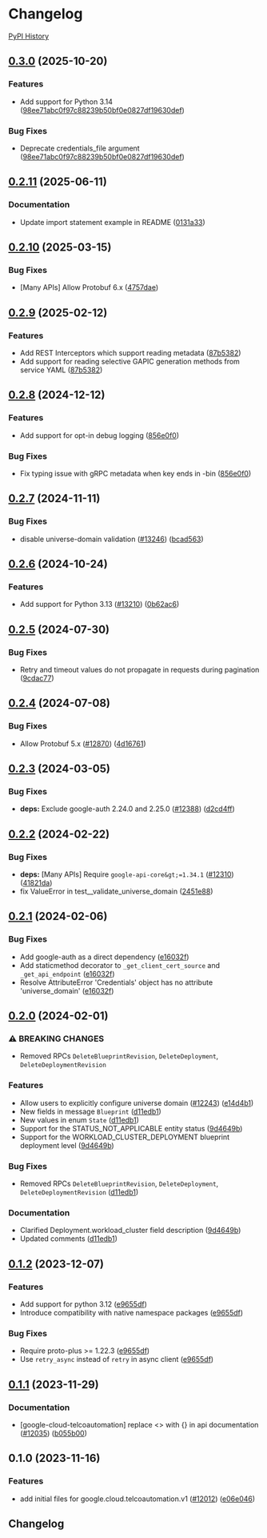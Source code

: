 # Changelog

[PyPI History][1]

[1]: https://pypi.org/project/google-cloud-telcoautomation/#history

## [0.3.0](https://github.com/googleapis/google-cloud-python/compare/google-cloud-telcoautomation-v0.2.11...google-cloud-telcoautomation-v0.3.0) (2025-10-20)


### Features

* Add support for Python 3.14  ([98ee71abc0f97c88239b50bf0e0827df19630def](https://github.com/googleapis/google-cloud-python/commit/98ee71abc0f97c88239b50bf0e0827df19630def))


### Bug Fixes

* Deprecate credentials_file argument  ([98ee71abc0f97c88239b50bf0e0827df19630def](https://github.com/googleapis/google-cloud-python/commit/98ee71abc0f97c88239b50bf0e0827df19630def))

## [0.2.11](https://github.com/googleapis/google-cloud-python/compare/google-cloud-telcoautomation-v0.2.10...google-cloud-telcoautomation-v0.2.11) (2025-06-11)


### Documentation

* Update import statement example in README ([0131a33](https://github.com/googleapis/google-cloud-python/commit/0131a33582f84d9be5ecb1c0ef8b56aa3d9e9cf0))

## [0.2.10](https://github.com/googleapis/google-cloud-python/compare/google-cloud-telcoautomation-v0.2.9...google-cloud-telcoautomation-v0.2.10) (2025-03-15)


### Bug Fixes

* [Many APIs] Allow Protobuf 6.x ([4757dae](https://github.com/googleapis/google-cloud-python/commit/4757daede978618382ba46f4aa91bb9cfd9b937b))

## [0.2.9](https://github.com/googleapis/google-cloud-python/compare/google-cloud-telcoautomation-v0.2.8...google-cloud-telcoautomation-v0.2.9) (2025-02-12)


### Features

* Add REST Interceptors which support reading metadata ([87b5382](https://github.com/googleapis/google-cloud-python/commit/87b5382a05b7a0c9faeabaf3e2baa6f05c88bb8e))
* Add support for reading selective GAPIC generation methods from service YAML ([87b5382](https://github.com/googleapis/google-cloud-python/commit/87b5382a05b7a0c9faeabaf3e2baa6f05c88bb8e))

## [0.2.8](https://github.com/googleapis/google-cloud-python/compare/google-cloud-telcoautomation-v0.2.7...google-cloud-telcoautomation-v0.2.8) (2024-12-12)


### Features

* Add support for opt-in debug logging ([856e0f0](https://github.com/googleapis/google-cloud-python/commit/856e0f07bd5212d60ad64be4c16ac8fafd07850b))


### Bug Fixes

* Fix typing issue with gRPC metadata when key ends in -bin ([856e0f0](https://github.com/googleapis/google-cloud-python/commit/856e0f07bd5212d60ad64be4c16ac8fafd07850b))

## [0.2.7](https://github.com/googleapis/google-cloud-python/compare/google-cloud-telcoautomation-v0.2.6...google-cloud-telcoautomation-v0.2.7) (2024-11-11)


### Bug Fixes

* disable universe-domain validation  ([#13246](https://github.com/googleapis/google-cloud-python/issues/13246)) ([bcad563](https://github.com/googleapis/google-cloud-python/commit/bcad563acea541bb51f9fbd005f18e9f32e381f0))

## [0.2.6](https://github.com/googleapis/google-cloud-python/compare/google-cloud-telcoautomation-v0.2.5...google-cloud-telcoautomation-v0.2.6) (2024-10-24)


### Features

* Add support for Python 3.13 ([#13210](https://github.com/googleapis/google-cloud-python/issues/13210)) ([0b62ac6](https://github.com/googleapis/google-cloud-python/commit/0b62ac6aa99bd3259a088097630f2bd1f06825e6))

## [0.2.5](https://github.com/googleapis/google-cloud-python/compare/google-cloud-telcoautomation-v0.2.4...google-cloud-telcoautomation-v0.2.5) (2024-07-30)


### Bug Fixes

* Retry and timeout values do not propagate in requests during pagination ([9cdac77](https://github.com/googleapis/google-cloud-python/commit/9cdac77b20a8c9720aa668639e3ca6d1e759a2de))

## [0.2.4](https://github.com/googleapis/google-cloud-python/compare/google-cloud-telcoautomation-v0.2.3...google-cloud-telcoautomation-v0.2.4) (2024-07-08)


### Bug Fixes

* Allow Protobuf 5.x ([#12870](https://github.com/googleapis/google-cloud-python/issues/12870)) ([4d16761](https://github.com/googleapis/google-cloud-python/commit/4d16761640dd8e35410b3219b7d675d7668d2f88))

## [0.2.3](https://github.com/googleapis/google-cloud-python/compare/google-cloud-telcoautomation-v0.2.2...google-cloud-telcoautomation-v0.2.3) (2024-03-05)


### Bug Fixes

* **deps:** Exclude google-auth 2.24.0 and 2.25.0 ([#12388](https://github.com/googleapis/google-cloud-python/issues/12388)) ([d2cd4ff](https://github.com/googleapis/google-cloud-python/commit/d2cd4ffd12467ad512cccd7a0e9bb897ff2ce2a7))

## [0.2.2](https://github.com/googleapis/google-cloud-python/compare/google-cloud-telcoautomation-v0.2.1...google-cloud-telcoautomation-v0.2.2) (2024-02-22)


### Bug Fixes

* **deps:** [Many APIs] Require `google-api-core&gt;=1.34.1` ([#12310](https://github.com/googleapis/google-cloud-python/issues/12310)) ([41821da](https://github.com/googleapis/google-cloud-python/commit/41821da1fe08cc2aeeefc8c8f516023e4b0d0700))
* fix ValueError in test__validate_universe_domain ([2451e88](https://github.com/googleapis/google-cloud-python/commit/2451e88f302bc582b3f6d01a6ec6aceba7646252))

## [0.2.1](https://github.com/googleapis/google-cloud-python/compare/google-cloud-telcoautomation-v0.2.0...google-cloud-telcoautomation-v0.2.1) (2024-02-06)


### Bug Fixes

* Add google-auth as a direct dependency ([e16032f](https://github.com/googleapis/google-cloud-python/commit/e16032ffe9b15dfd008b51f046dbb10211356998))
* Add staticmethod decorator to `_get_client_cert_source` and `_get_api_endpoint` ([e16032f](https://github.com/googleapis/google-cloud-python/commit/e16032ffe9b15dfd008b51f046dbb10211356998))
* Resolve AttributeError 'Credentials' object has no attribute 'universe_domain' ([e16032f](https://github.com/googleapis/google-cloud-python/commit/e16032ffe9b15dfd008b51f046dbb10211356998))

## [0.2.0](https://github.com/googleapis/google-cloud-python/compare/google-cloud-telcoautomation-v0.1.2...google-cloud-telcoautomation-v0.2.0) (2024-02-01)


### ⚠ BREAKING CHANGES

* Removed RPCs `DeleteBlueprintRevision`, `DeleteDeployment`, `DeleteDeploymentRevision`

### Features

* Allow users to explicitly configure universe domain ([#12243](https://github.com/googleapis/google-cloud-python/issues/12243)) ([e14d4b1](https://github.com/googleapis/google-cloud-python/commit/e14d4b13a883876a420c498a044dc34ea5122629))
* New fields in message `Blueprint` ([d11edb1](https://github.com/googleapis/google-cloud-python/commit/d11edb12c30251d8662bd846b97dd7ccf10d944a))
* New values in enum `State` ([d11edb1](https://github.com/googleapis/google-cloud-python/commit/d11edb12c30251d8662bd846b97dd7ccf10d944a))
* Support for the STATUS_NOT_APPLICABLE entity status ([9d4649b](https://github.com/googleapis/google-cloud-python/commit/9d4649b6aa0c7a410be1751ab1932be767d8ae46))
* Support for the WORKLOAD_CLUSTER_DEPLOYMENT blueprint deployment level ([9d4649b](https://github.com/googleapis/google-cloud-python/commit/9d4649b6aa0c7a410be1751ab1932be767d8ae46))


### Bug Fixes

* Removed RPCs `DeleteBlueprintRevision`, `DeleteDeployment`, `DeleteDeploymentRevision` ([d11edb1](https://github.com/googleapis/google-cloud-python/commit/d11edb12c30251d8662bd846b97dd7ccf10d944a))


### Documentation

* Clarified Deployment.workload_cluster field description ([9d4649b](https://github.com/googleapis/google-cloud-python/commit/9d4649b6aa0c7a410be1751ab1932be767d8ae46))
* Updated comments ([d11edb1](https://github.com/googleapis/google-cloud-python/commit/d11edb12c30251d8662bd846b97dd7ccf10d944a))

## [0.1.2](https://github.com/googleapis/google-cloud-python/compare/google-cloud-telcoautomation-v0.1.1...google-cloud-telcoautomation-v0.1.2) (2023-12-07)


### Features

* Add support for python 3.12 ([e9655df](https://github.com/googleapis/google-cloud-python/commit/e9655dff9f393bf3382c668ea2a31dd3332ed192))
* Introduce compatibility with native namespace packages ([e9655df](https://github.com/googleapis/google-cloud-python/commit/e9655dff9f393bf3382c668ea2a31dd3332ed192))


### Bug Fixes

* Require proto-plus &gt;= 1.22.3 ([e9655df](https://github.com/googleapis/google-cloud-python/commit/e9655dff9f393bf3382c668ea2a31dd3332ed192))
* Use `retry_async` instead of `retry` in async client ([e9655df](https://github.com/googleapis/google-cloud-python/commit/e9655dff9f393bf3382c668ea2a31dd3332ed192))

## [0.1.1](https://github.com/googleapis/google-cloud-python/compare/google-cloud-telcoautomation-v0.1.0...google-cloud-telcoautomation-v0.1.1) (2023-11-29)


### Documentation

* [google-cloud-telcoautomation] replace &lt;&gt; with {} in api documentation ([#12035](https://github.com/googleapis/google-cloud-python/issues/12035)) ([b055b00](https://github.com/googleapis/google-cloud-python/commit/b055b009780fc07eac01762e3a922826d4ba75c6))

## 0.1.0 (2023-11-16)


### Features

* add initial files for google.cloud.telcoautomation.v1 ([#12012](https://github.com/googleapis/google-cloud-python/issues/12012)) ([e06e046](https://github.com/googleapis/google-cloud-python/commit/e06e04638da43285f4243cdc28c94d708a478289))

## Changelog

